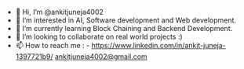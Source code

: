 - 👋 Hi, I’m @ankitjuneja4002
- 👀 I’m interested in AI, Software development and Web development.
- 🌱 I’m currently learning Block Chaining and Backend Development.
- 💞️ I’m looking to collaborate on real world projects :)
- 📫 How to reach me : -  https://www.linkedin.com/in/ankit-juneja-1397721b9/
                           ankitjuneja4002@gmail.com

<!---
ankitjuneja4002/ankitjuneja4002 is a ✨ special ✨ repository because its `README.md` (this file) appears on your GitHub profile.
You can click the Preview link to take a look at your changes.
--->
